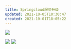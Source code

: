```yaml
---
title: Springcloud服务升级
updated: 2021-10-05T10:30:47
created: 2021-10-01T18:05:22
---
```


![](C:\Users\82609\AppData\Local\Temp\Java\pandoc/media/image1.png)

![](C:\Users\82609\AppData\Local\Temp\Java\pandoc/media/image2.png)
![](C:\Users\82609\AppData\Local\Temp\Java\pandoc/media/image3.png)
